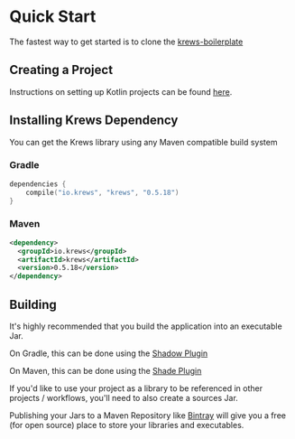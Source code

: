 # Quick Start

The fastest way to get started is to clone the [krews-boilerplate](https://github.com/weng-lab/krews-boilerplate)

## Creating a Project
Instructions on setting up Kotlin projects can be found [here](https://kotlinlang.org/docs/tutorials/getting-started.html).

## Installing Krews Dependency

You can get the Krews library using any Maven compatible build system

### Gradle
```kotlin
dependencies {
    compile("io.krews", "krews", "0.5.18")
}
```

### Maven
```xml
<dependency>
  <groupId>io.krews</groupId>
  <artifactId>krews</artifactId>
  <version>0.5.18</version>
</dependency>
```

## Building

It's highly recommended that you build the application into an executable Jar.

On Gradle, this can be done using the [Shadow Plugin](https://imperceptiblethoughts.com/shadow/)

On Maven, this can be done using the [Shade Plugin](https://maven.apache.org/plugins/maven-shade-plugin/examples/executable-jar.html)

If you'd like to use your project as a library to be referenced in other projects / workflows, 
you'll need to also create a sources Jar.

Publishing your Jars to a Maven Repository like [Bintray](https://bintray.com) will give you a free (for open source) 
place to store your libraries and executables.
